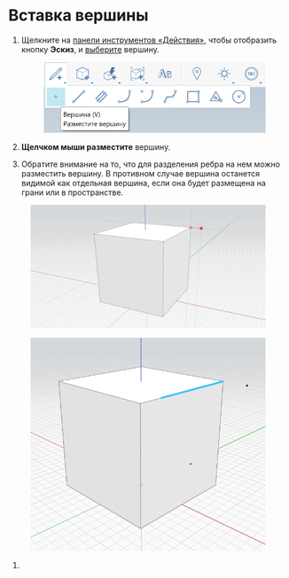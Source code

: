 # Вставка вершины

1.  Щелкните на [панели инструментов «Действия»](https://github.com/FormIt3D/autodesk-formit-360-windows-help/tree/c377e7b8a3b8e43e684321d0b7de867608d317a3/tool-library/tool-bars-extended.md), чтобы отобразить кнопку **Эскиз**, и [выберите](select-edge-face-or-object.md) вершину. 

    <figure><img src="../.gitbook/assets/VertexToolbar.png" alt=""><figcaption></figcaption></figure>
2. **Щелчком мыши разместите** вершину. 
3. Обратите внимание на то, что для разделения ребра на нем можно разместить вершину. В противном случае вершина останется видимой как отдельная вершина, если она будет размещена на грани или в пространстве.

<figure><img src="../.gitbook/assets/PlaceVertex.png" alt=""><figcaption></figcaption></figure>

<figure><img src="../.gitbook/assets/image (2).png" alt=""><figcaption></figcaption></figure>

1.
